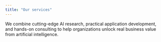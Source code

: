 ```yaml
---
title: "Our services"
---
```

We combine cutting-edge AI research, practical application development, and hands-on consulting to help organizations unlock real business value from artificial intelligence.
